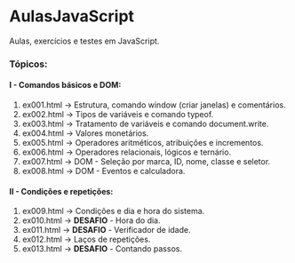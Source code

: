 # AulasJavaScript
<p>Aulas, exercícios e testes em JavaScript.</p>

### Tópicos:

#### I - Comandos básicos e DOM:
1. ex001.html -> Estrutura, comando window (criar janelas) e comentários.
2. ex002.html -> Tipos de variáveis e comando typeof.
3. ex003.html -> Tratamento de variáveis e comando document.write.
4. ex004.html -> Valores monetários.
5. ex005.html -> Operadores aritméticos, atribuições e incrementos.
6. ex006.html -> Operadores relacionais, lógicos e ternário.
7. ex007.html -> DOM - Seleção por marca, ID, nome, classe e seletor.
8. ex008.html -> DOM - Eventos e calculadora.

#### II - Condições e repetições:
1. ex009.html -> Condições e dia e hora do sistema.
2. ex010.html -> <strong>DESAFIO</strong> - Hora do dia.
3. ex011.html -> <strong>DESAFIO</strong> - Verificador de idade.
4. ex012.html -> Laços de repetições.
5. ex013.html -> <strong>DESAFIO</strong> - Contando passos.